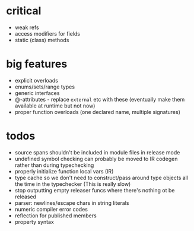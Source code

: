 # critical

* weak refs
* access modifiers for fields
* static (class) methods

# big features

* explicit overloads
* enums/sets/range types
* generic interfaces
* @-attributes - replace `external` etc with these (eventually make them available at runtime but not now)
* proper function overloads (one declared name, multiple signatures)

# todos

* source spans shouldn't be included in module files in release mode
* undefined symbol checking can probably be moved to IR codegen rather than during typechecking 
* properly initialize function local vars (IR)
* type cache so we don't need to construct/pass around type objects all the time in the typechecker (This is really slow)
* stop outputting empty releaser funcs where there's nothing ot be released
* parser: newlines/escape chars in string literals
* numeric compiler error codes
* reflection for published members
* property syntax
